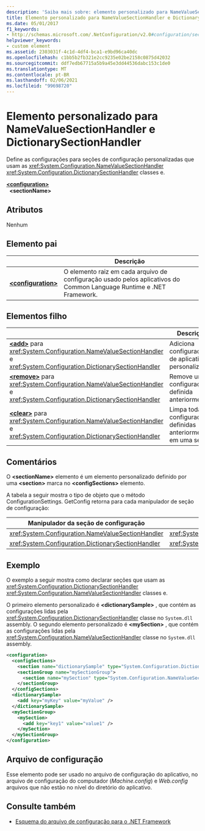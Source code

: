 ```yaml
---
description: 'Saiba mais sobre: elemento personalizado para NameValueSectionHandler e DictionarySectionHandler'
title: Elemento personalizado para NameValueSectionHandler e DictionarySectionHandler
ms.date: 05/01/2017
f1_keywords:
- http://schemas.microsoft.com/.NetConfiguration/v2.0#configuration/sectionName
helpviewer_keywords:
- custom element
ms.assetid: 2303031f-4c1d-4df4-bca1-e9bd96ca40dc
ms.openlocfilehash: c1bb5b2fb321e2cc9235e02be2158c0875d42032
ms.sourcegitcommit: ddf7edb67715a5b9a45e3dd44536dabc153c1de0
ms.translationtype: MT
ms.contentlocale: pt-BR
ms.lasthandoff: 02/06/2021
ms.locfileid: "99698720"
---
```

# <a name="custom-element-for-namevaluesectionhandler-and-dictionarysectionhandler"></a>Elemento personalizado para NameValueSectionHandler e DictionarySectionHandler

Define as configurações para seções de configuração personalizadas que usam as <xref:System.Configuration.NameValueSectionHandler> <xref:System.Configuration.DictionarySectionHandler> classes e.

[**\<configuration>**](configuration-element.md)\
&nbsp;&nbsp;**\<sectionName>**

## <a name="attributes"></a>Atributos

Nenhum

## <a name="parent-element"></a>Elemento pai

|     | Descrição |
| --- | ----------- |
| [**\<configuration>**](configuration-element.md) | O elemento raiz em cada arquivo de configuração usado pelos aplicativos do Common Language Runtime e .NET Framework. |

## <a name="child-elements"></a>Elementos filho

|     | Descrição |
| --- | ----------- |
| [**\<add>**](add-element-for-custom-2.md) para <xref:System.Configuration.NameValueSectionHandler> e <xref:System.Configuration.DictionarySectionHandler>  | Adiciona configurações de aplicativo personalizadas. |
| [**\<remove>**](remove-element-for-custom-2.md) para <xref:System.Configuration.NameValueSectionHandler> e <xref:System.Configuration.DictionarySectionHandler> | Remove uma configuração definida anteriormente. |
| [**\<clear>**](clear-element-for-custom-2.md) para <xref:System.Configuration.NameValueSectionHandler> e <xref:System.Configuration.DictionarySectionHandler> | Limpa todas as configurações definidas anteriormente em uma seção. |

## <a name="remarks"></a>Comentários

O **\<sectionName>** elemento é um elemento personalizado definido por uma **\<section>** marca no **\<configSections>** elemento.

A tabela a seguir mostra o tipo de objeto que o método ConfigurationSettings. GetConfig retorna para cada manipulador de seção de configuração:

| Manipulador da seção de configuração                        | Tipo de retorno                                                |
| ---------------------------------------------------- | ---------------------------------------------------------- |
| <xref:System.Configuration.NameValueSectionHandler>  | <xref:System.Collections.Specialized.NameValueCollection>  |
| <xref:System.Configuration.DictionarySectionHandler> | <xref:System.Collections.IDictionary>                      |

## <a name="example"></a>Exemplo

O exemplo a seguir mostra como declarar seções que usam as <xref:System.Configuration.DictionarySectionHandler> <xref:System.Configuration.NameValueSectionHandler> classes e.

O primeiro elemento personalizado é **\<dictionarySample>** , que contém as configurações lidas pela <xref:System.Configuration.DictionarySectionHandler> classe no `System.dll` assembly. O segundo elemento personalizado é **\<mySection>** , que contém as configurações lidas pela <xref:System.Configuration.NameValueSectionHandler> classe no `System.dll` assembly.

```xml
<configuration>
  <configSections>
    <section name="dictionarySample" type="System.Configuration.DictionarySectionHandler,System" />
    <sectionGroup name="mySectionGroup">
      <section name="mySection" type="System.Configuration.NameValueSectionHandler,System" />
    </sectionGroup>
  </configSections>
  <dictionarySample>
    <add key="myKey" value="myValue" />
  </dictionarySample>
  <mySectionGroup>
    <mySection>
      <add key="key1" value="value1" />
    </mySection>
  </mySectionGroup>
</configuration>
```

## <a name="configuration-file"></a>Arquivo de configuração

Esse elemento pode ser usado no arquivo de configuração do aplicativo, no arquivo de configuração do computador (*Machine.config*) e *Web.config* arquivos que não estão no nível do diretório do aplicativo.

## <a name="see-also"></a>Consulte também

- [Esquema do arquivo de configuração para o .NET Framework](index.md)

